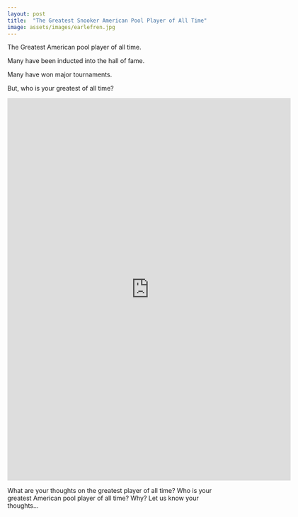 ```yaml
---
layout: post
title:  "The Greatest Snooker American Pool Player of All Time"
image: assets/images/earlefren.jpg
---
```

The Greatest American pool player of all time.

Many have been inducted into the hall of fame.  

Many have won major tournaments. 

But, who is your greatest of all time?

<iframe src="https://docs.google.com/forms/d/e/1FAIpQLSfhuiTJJFYLYw_NKe644MFKj3NArdD6Xxaw-MuF6Jez-3EZuw/viewform?usp=sf_link embedded=true" width="640" height="864" frameborder="0" marginheight="0" marginwidth="0">Loading…</iframe>

<p></p>What are your thoughts on the greatest player of all time?  Who is your greatest American pool player of all time? Why?
Let us know your thoughts…